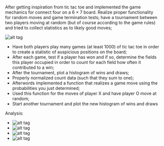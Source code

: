 
After getting inspiration from tic tac toe and implemented the game mechanics for connect four on a 6 × 7 board. Realize proper functionality for random moves and game termination tests; have a tournament between two players moving at random (but of course according to the game rules) and tried to collect statistics as to likely good moves;

![alt tag](http://s6.postimg.org/dtm8myc41/Connect_Four.gif)



- Have both players play many games (at least 1000) of tic tac toe in order to create a statistic of auspicious positions on the board;
- After each game, test if a player has won and if so, determine the fields this player occupied in order to count for each field how often it contributed to a win;
- After the tournament, plot a histogram of wins and draws;
- Properly normalized count data (such that they sum to one); 
- Afterwords implemented a function that realizes a game move using the probabilities you just determined;
- Used this function for the moves of player X and have player O move at random;
- Start another tournament and plot the new histogram of wins and draws

Analysis:
* ![alt tag](http://s6.postimg.org/wry0oedht/Screen_Shot_2015_09_11_at_09_52_08.png)
* ![alt tag](http://s6.postimg.org/b6sy0sgr5/Screen_Shot_2015_09_11_at_09_56_22.png)
* ![alt tag](http://s6.postimg.org/69fdfoes1/Screen_Shot_2015_09_11_at_10_07_10.png)
* ![alt tag](http://s6.postimg.org/6ngpf9yvl/Screen_Shot_2015_09_11_at_10_07_24.png)

